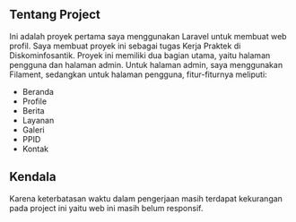 ## Tentang Project

Ini adalah proyek pertama saya menggunakan Laravel untuk membuat web profil. Saya membuat proyek ini sebagai tugas Kerja Praktek di Diskominfosantik. Proyek ini memiliki dua bagian utama, yaitu halaman pengguna dan halaman admin. Untuk halaman admin, saya menggunakan Filament, sedangkan untuk halaman pengguna, fitur-fiturnya meliputi:

- Beranda
- Profile
- Berita
- Layanan
- Galeri
- PPID
- Kontak


## Kendala
Karena keterbatasan waktu dalam pengerjaan masih terdapat kekurangan pada project ini yaitu web ini masih belum responsif.
